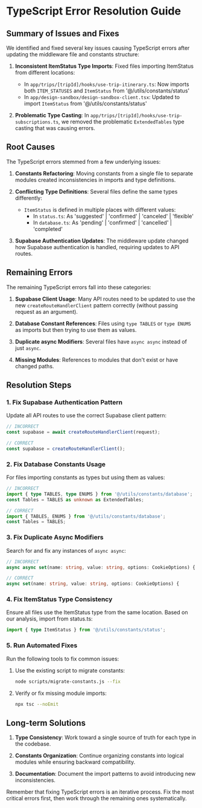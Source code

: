 # TypeScript Error Resolution Guide

## Summary of Issues and Fixes

We identified and fixed several key issues causing TypeScript errors after updating the middleware file and constants structure:

1. **Inconsistent ItemStatus Type Imports**: Fixed files importing ItemStatus from different locations:
   - In `app/trips/[tripId]/hooks/use-trip-itinerary.ts`: Now imports both `ITEM_STATUSES` and `ItemStatus` from '@/utils/constants/status'
   - In `app/design-sandbox/design-sandbox-client.tsx`: Updated to import `ItemStatus` from '@/utils/constants/status'

2. **Problematic Type Casting**: In `app/trips/[tripId]/hooks/use-trip-subscriptions.ts`, we removed the problematic `ExtendedTables` type casting that was causing errors.

## Root Causes

The TypeScript errors stemmed from a few underlying issues:

1. **Constants Refactoring**: Moving constants from a single file to separate modules created inconsistencies in imports and type definitions.

2. **Conflicting Type Definitions**: Several files define the same types differently:
   - `ItemStatus` is defined in multiple places with different values:
     - In `status.ts`: As 'suggested' | 'confirmed' | 'canceled' | 'flexible'
     - In `database.ts`: As 'pending' | 'confirmed' | 'cancelled' | 'completed'

3. **Supabase Authentication Updates**: The middleware update changed how Supabase authentication is handled, requiring updates to API routes.

## Remaining Errors

The remaining TypeScript errors fall into these categories:

1. **Supabase Client Usage**: Many API routes need to be updated to use the new `createRouteHandlerClient` pattern correctly (without passing request as an argument).

2. **Database Constant References**: Files using `type TABLES` or `type ENUMS` as imports but then trying to use them as values.

3. **Duplicate async Modifiers**: Several files have `async async` instead of just `async`.

4. **Missing Modules**: References to modules that don't exist or have changed paths.

## Resolution Steps

### 1. Fix Supabase Authentication Pattern

Update all API routes to use the correct Supabase client pattern:

```typescript
// INCORRECT
const supabase = await createRouteHandlerClient(request);

// CORRECT
const supabase = createRouteHandlerClient();
```

### 2. Fix Database Constants Usage

For files importing constants as types but using them as values:

```typescript
// INCORRECT
import { type TABLES, type ENUMS } from '@/utils/constants/database';
const Tables = TABLES as unknown as ExtendedTables;

// CORRECT
import { TABLES, ENUMS } from '@/utils/constants/database';
const Tables = TABLES;
```

### 3. Fix Duplicate Async Modifiers

Search for and fix any instances of `async async`:

```typescript
// INCORRECT
async async set(name: string, value: string, options: CookieOptions) {

// CORRECT
async set(name: string, value: string, options: CookieOptions) {
```

### 4. Fix ItemStatus Type Consistency

Ensure all files use the ItemStatus type from the same location. Based on our analysis, import from status.ts:

```typescript
import { type ItemStatus } from '@/utils/constants/status';
```

### 5. Run Automated Fixes

Run the following tools to fix common issues:

1. Use the existing script to migrate constants:
   ```bash
   node scripts/migrate-constants.js --fix
   ```

2. Verify or fix missing module imports:
   ```bash
   npx tsc --noEmit
   ```

## Long-term Solutions

1. **Type Consistency**: Work toward a single source of truth for each type in the codebase.

2. **Constants Organization**: Continue organizing constants into logical modules while ensuring backward compatibility.

3. **Documentation**: Document the import patterns to avoid introducing new inconsistencies.

Remember that fixing TypeScript errors is an iterative process. Fix the most critical errors first, then work through the remaining ones systematically.

